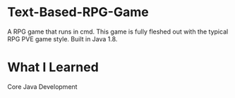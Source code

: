 # Text-Based-RPG-Game
A RPG game that runs in cmd. This game is fully fleshed out with the typical RPG PVE game style. Built in Java 1.8.

# What I Learned
Core Java Development 

